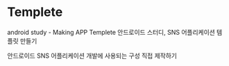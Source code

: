 # Templete
android study - Making APP Templete
안드로이드 스터디, SNS 어플리케이션 템플릿 만들기

안드로이드 SNS 어플리케이션 개발에 사용되는 구성 직접 제작하기
